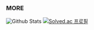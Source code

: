 ### MORE
![Github Stats](https://github-readme-stats.vercel.app/api?username=yhjune&hide=stars&count_private=true&show_icons=true&theme=transparent)
[![Solved.ac 프로필](http://mazassumnida.wtf/api/v2/generate_badge?boj=yhjune09)](https://solved.ac/yhjune09/)


